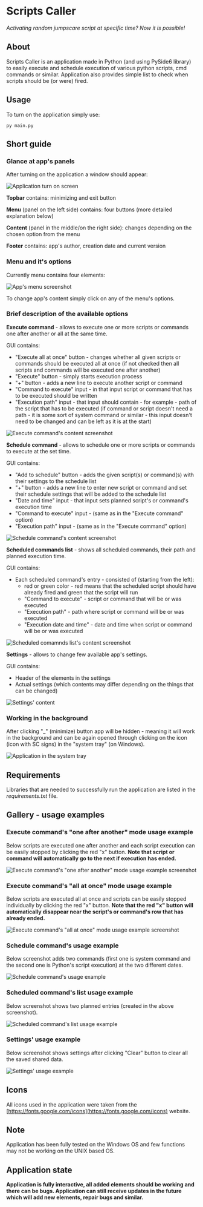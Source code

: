 # Scripts Caller
*Activating random jumpscare script at specific time? Now it is possible!*

## About
Scripts Caller is an application made in Python (and using PySide6 library) to easily execute and schedule execution of various python scripts, cmd commands or similar. Application also provides simple list to check when scripts should be (or were) fired.

## Usage
To turn on the application simply use:
```
py main.py
```

## Short guide
### Glance at app's panels
After turning on the application a window should appear:

![Application turn on screen](assets/images/turn_on.png)

**Topbar** contains: minimizing and exit button

**Menu** (panel on the left side) contains: four buttons (more detailed explanation below)

**Content** (panel in the middle/on the right side): changes depending on the chosen option from the menu

**Footer** contains: app's author, creation date and current version

### Menu and it's options
Currently menu contains four elements:

![App's menu screenshot](assets/images/menu.png)

To change app's content simply click on any of the menu's options.

### Brief description of the available options

**Execute command** - allows to execute one or more scripts or commands one after another or all at the same time.

GUI contains: 
- "Execute all at once" button - changes whether all given scripts or commands should be executed all at once (if not checked then all scripts and commands will be executed one after another)
- "Execute" button - simply starts execution process
- "+" button - adds a new line to execute another script or command
- "Command to execute" input - in that input script or command that has to be executed should be written
- "Execution path" input - that input should contain - for example - path of the script that has to be executed (if command or script doesn't need a path - it is some sort of system command or similar - this input doesn't need to be changed and can be left as it is at the start)

![Execute command's content screenshot](assets/images/execute_command_content.png)

**Schedule command** - allows to schedule one or more scripts or commands to execute at the set time.

GUI contains:
- "Add to schedule" button - adds the given script(s) or command(s) with their settings to the schedule list
- "+" button - adds a new line to enter new script or command and set their schedule settings that will be added to the schedule list
- "Date and time" input - that input sets planned script's or command's execution time
- "Command to execute" input - (same as in the "Execute command" option)
- "Execution path" input - (same as in the "Execute command" option)

![Schedule command's content screenshot](assets/images/schedule_command_content.png)

**Scheduled commands list** - shows all scheduled commands, their path and planned execution time.

GUI contains:
- Each scheduled command's entry - consisted of (starting from the left):
  - red or green color - red means that the scheduled script should have already fired and green that the script will run
  - "Command to execute" - script or command that will be or was executed
  - "Execution path" - path where script or command will be or was executed
  - "Execution date and time" - date and time when script or command will be or was executed

![Scheduled comamnds list's content screenshot](assets/images/scheduled_commands_list_content.png)

**Settings** - allows to change few available app's settings.

GUI contains:
- Header of the elements in the settings
- Actual settings (which contents may differ depending on the things that can be changed)

![Settings' content](assets/images/settings_content.png)

### Working in the background
After clicking "_" (minimize) button app will be hidden - meaning it will work in the background and can be again opened through clicking on the icon (icon with SC signs) in the "system tray" (on Windows).

![Application in the system tray](assets/images/working_in_the_background.png)

## Requirements
Libraries that are needed to successfully run the application are listed in the *requirements.txt* file.

## Gallery - usage examples

### Execute command's "one after another" mode usage example
Below scripts are executed one after another and each script execution can be easily stopped by clicking the red "x" button. **Note that script or command will automatically go to the next if execution has ended.**

![Execute command's "one after another" mode usage example screenshot](assets/images/execute_command_one_after_another_example.png)

### Execute command's "all at once" mode usage example
Below scripts are executed all at once and scripts can be easily stopped individually by clicking the red "x" button. **Note that the red "x" button will automatically disappear near the script's or command's row that has already ended.**

![Execute command's "all at once" mode usage example screenshot](assets/images/execute_command_all_at_once_example.png)

### Schedule command's usage example
Below screenshot adds two commands (first one is system command and the second one is Python's script execution) at the two different dates.

![Schedule command's usage example](assets/images/schedule_command_example.png)

### Scheduled command's list usage example
Below screenshot shows two planned entries (created in the above screenshot).

![Scheduled command's list usage example](assets/images/scheduled_commands_list_example.png)

### Settings' usage example
Below screenshot shows settings after clicking "Clear" button to clear all the saved shared data.

![Settings' usage example](assets/images/settings_example.png)

## Icons
All icons used in the application were taken from the [https://fonts.google.com/icons](https://fonts.google.com/icons) website.

## Note
Application has been fully tested on the Windows OS and few functions may not be working on the UNIX based OS.

## Application state
**Application is fully interactive, all added elements should be working and there can be bugs. Application can still receive updates in the future which will add new elements, repair bugs and similar.**